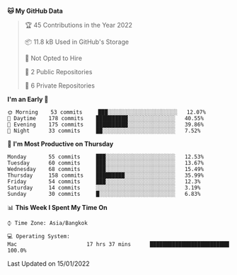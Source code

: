 <!--START_SECTION:waka-->
**🐱 My GitHub Data** 

> 🏆 45 Contributions in the Year 2022
 > 
> 📦 11.8 kB Used in GitHub's Storage 
 > 
> 🚫 Not Opted to Hire
 > 
> 📜 2 Public Repositories 
 > 
> 🔑 6 Private Repositories  
 > 
**I'm an Early 🐤** 

```text
🌞 Morning    53 commits     ███░░░░░░░░░░░░░░░░░░░░░░   12.07% 
🌆 Daytime    178 commits    ██████████░░░░░░░░░░░░░░░   40.55% 
🌃 Evening    175 commits    ██████████░░░░░░░░░░░░░░░   39.86% 
🌙 Night      33 commits     ██░░░░░░░░░░░░░░░░░░░░░░░   7.52%

```
📅 **I'm Most Productive on Thursday** 

```text
Monday       55 commits     ███░░░░░░░░░░░░░░░░░░░░░░   12.53% 
Tuesday      60 commits     ███░░░░░░░░░░░░░░░░░░░░░░   13.67% 
Wednesday    68 commits     ███░░░░░░░░░░░░░░░░░░░░░░   15.49% 
Thursday     158 commits    █████████░░░░░░░░░░░░░░░░   35.99% 
Friday       54 commits     ███░░░░░░░░░░░░░░░░░░░░░░   12.3% 
Saturday     14 commits     ░░░░░░░░░░░░░░░░░░░░░░░░░   3.19% 
Sunday       30 commits     █░░░░░░░░░░░░░░░░░░░░░░░░   6.83%

```


📊 **This Week I Spent My Time On** 

```text
⌚︎ Time Zone: Asia/Bangkok

💻 Operating System: 
Mac                      17 hrs 37 mins      █████████████████████████   100.0%

```


 Last Updated on 15/01/2022
<!--END_SECTION:waka-->